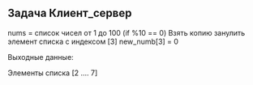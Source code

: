 ## Задача Клиент_сервер

nums = список чисел от 1 до 100 (if %10 == 0) 
Взять копию
занулить элемент списка с индексом [3]
new_numb[3] = 0

Выходные данные:

Элементы списка [2 .... 7]